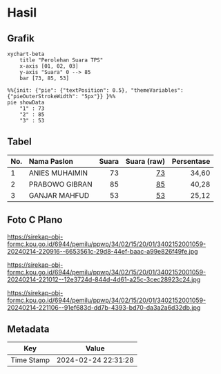 # Hasil

## Grafik

```mermaid
xychart-beta
    title "Perolehan Suara TPS"
    x-axis [01, 02, 03]
    y-axis "Suara" 0 --> 85
    bar [73, 85, 53]
```

```mermaid
%%{init: {"pie": {"textPosition": 0.5}, "themeVariables": {"pieOuterStrokeWidth": "5px"}} }%%
pie showData
    "1" : 73
    "2" : 85
    "3" : 53
```

## Tabel

| No. | Nama Paslon    | Suara | Suara (raw) | Persentase |
|:--- |:-------------- | -----:| -----------:| ----------:|
| 1   | ANIES MUHAIMIN | 73    | [73][p-1]   | 34,60      |
| 2   | PRABOWO GIBRAN | 85    | [85][p-2]   | 40,28      |
| 3   | GANJAR MAHFUD  | 53    | [53][p-3]   | 25,12      |


[p-1]: https://github.com/gigit-pemilu/pemilu-2024-34-di-yogyakarta/blob/main/pilpres/hitung-suara/sub/34-di-yogyakarta/sub/02-bantul/sub/15-sewon/sub/2001-pendowoharjo/sub/059-tps/sub/paslon-1.txt
[p-2]: https://github.com/gigit-pemilu/pemilu-2024-34-di-yogyakarta/blob/main/pilpres/hitung-suara/sub/34-di-yogyakarta/sub/02-bantul/sub/15-sewon/sub/2001-pendowoharjo/sub/059-tps/sub/paslon-2.txt
[p-3]: https://github.com/gigit-pemilu/pemilu-2024-34-di-yogyakarta/blob/main/pilpres/hitung-suara/sub/34-di-yogyakarta/sub/02-bantul/sub/15-sewon/sub/2001-pendowoharjo/sub/059-tps/sub/paslon-3.txt

## Foto C Plano

https://sirekap-obj-formc.kpu.go.id/6944/pemilu/ppwp/34/02/15/20/01/3402152001059-20240214-220916--6653561c-29d8-44ef-baac-a99e826f49fe.jpg

https://sirekap-obj-formc.kpu.go.id/6944/pemilu/ppwp/34/02/15/20/01/3402152001059-20240214-221012--12e3724d-844d-4d61-a25c-3cec28923c24.jpg

https://sirekap-obj-formc.kpu.go.id/6944/pemilu/ppwp/34/02/15/20/01/3402152001059-20240214-221106--91ef683d-dd7b-4393-bd70-da3a2a6d32db.jpg


## Metadata

| Key        | Value               |
| ---------- | ------------------- |
| Time Stamp | 2024-02-24 22:31:28 |



